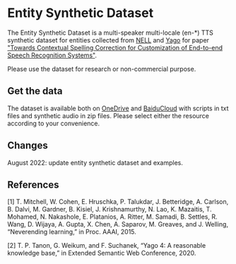 # Entity Synthetic Dataset
The Entity Synthetic Dataset is a multi-speaker multi-locale (en-*) TTS synthetic dataset for entities collected from [NELL](http://rtw.ml.cmu.edu/rtw/resources) and [Yago](https://yago-knowledge.org/downloads/yago-4) for paper ["Towards Contextual Spelling Correction for Customization of End-to-end Speech Recognition Systems"](https://arxiv.org/abs/2203.00888).

Please use the dataset for research or non-commercial purpose.

## Get the data
The dataset is available both on [OneDrive](https://mailtsinghuaeducn-my.sharepoint.com/:f:/g/personal/cwang2021_mail_tsinghua_edu_cn/EoUyXhnUYEpMmoZyTQHq6UwBpJmVmk9AK10fCSfw8nQ54g?e=b9xVyG) and [BaiduCloud](https://pan.baidu.com/s/1UajBs6zlzE2P9k0cqJQxSg?pwd=9d7m#list/path=%2F) with scripts in txt files and synthetic audio in zip files. Please select either the resource according to your convenience.

## Changes
August 2022: update entity synthetic dataset and examples.

## References
[1] T. Mitchell, W. Cohen, E. Hruschka, P. Talukdar, J. Betteridge, A. Carlson, B. Dalvi, M. Gardner, B. Kisiel, J. Krishnamurthy, N. Lao, K. Mazaitis, T. Mohamed,
N. Nakashole, E. Platanios, A. Ritter, M. Samadi, B. Settles, R. Wang, D. Wijaya, A. Gupta, X. Chen, A. Saparov, M. Greaves, and J. Welling, “Neverending learning,” in
Proc. AAAI, 2015.

[2] T. P. Tanon, G. Weikum, and F. Suchanek, “Yago 4: A reasonable knowledge base,” in Extended Semantic Web Conference, 2020.
